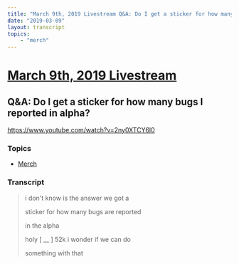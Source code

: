 ```yaml
---
title: "March 9th, 2019 Livestream Q&A: Do I get a sticker for how many bugs I reported in alpha?"
date: "2019-03-09"
layout: transcript
topics:
    - "merch"
---
```

# [March 9th, 2019 Livestream](../2019-03-09.md)
## Q&A: Do I get a sticker for how many bugs I reported in alpha?
https://www.youtube.com/watch?v=2ny0XTCY6l0

### Topics
* [Merch](../topics/merch.md)

### Transcript

> i don't know is the answer we got a
> 
> sticker for how many bugs are reported
> 
> in the alpha
> 
> holy [ __ ] 52k i wonder if we can do
> 
> something with that
> 
